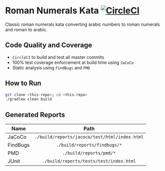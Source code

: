 # Roman Numerals Kata [![CircleCI](https://circleci.com/gh/luiscarlin/roman-numerals-kata/tree/master.svg?style=svg)](https://circleci.com/gh/luiscarlin/roman-numerals-kata/tree/master)

Classic roman numerals kata converting arabic numbers to roman numerals and roman to arabic.


## Code Quality and Coverage

- `CircleCI` to build and test all master commits
- 100% test coverage enforcement at build time using `JaCoCo`
- Static analysis using `FindBugs` and `PMD`


## How to Run

```bash
git clone <this-repo>; cd <this-repo>
./gradlew clean build
```

## Generated Reports

| Name     | Path                                          |
| -------- |:---------------------------------------------:|
| JaCoCo   | `./build/reports/jacoco/test/html/index.html` |
| FindBugs | `./build/reports/findbugs/*`                  |
| PMD      | `./build/reports/pmd/*`                       |
| JUnit    | `./build/reports/tests/test/index.html`       |
